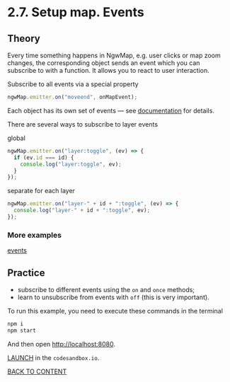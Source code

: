 # 2.7. Setup map. Events

## Theory

Every time something happens in NgwMap, e.g. user clicks or map zoom changes, the corresponding object sends an event which you can subscribe to with a function. It allows you to react to user interaction.

Subscribe to all events via a special property

```javascript
ngwMap.emitter.on("moveend", onMapEvent);
```

Each object has its own set of events — see [documentation](https://code-api.nextgis.com/interfaces/ngw_map.WebMapEvents.html) for details.

There are several ways to subscribe to layer events

global

```javascript
ngwMap.emitter.on("layer:toggle", (ev) => {
  if (ev.id === id) {
    console.log("layer:toggle", ev);
  }
});
```

separate for each layer

```javascript
ngwMap.emitter.on("layer-" + id + ":toggle", (ev) => {
  console.log("layer-" + id + ":toggle", ev);
});
```

### More examples

[events](https://code.nextgis.com/demo-examples-events)

## Practice

- subscribe to different events using the `on` and `once` methods;
- learn to unsubscribe from events with `off` (this is very important).

To run this example, you need to execute these commands in the terminal

```bash
npm i
npm start
```

And then open [http://localhost:8080](http://localhost:8080).

[LAUNCH](https://githubbox.com/nextgis/ngf-tutorial/tree/master/tutorials/2_7_setup_map_events) in the `codesandbox.io`.

[BACK TO CONTENT](../../README.md)
